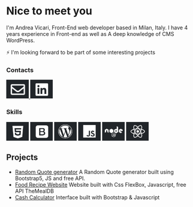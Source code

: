 ###
Nice to meet you<br>
================
I'm Andrea Vicari, Front-End web developer based in Milan, Italy.
I have 4 years experience in Front-end as well as A deep knowledge of CMS WordPress.

⚡ I'm looking forward to be part of some interesting projects

### Contacts
<a href="mailto:andrea.vicari77@gmail.com" target="_blank">
  <img src="https://github.com/Andrea-vicari/Andrea-vicari/blob/main/Mail_logo.png" style="width:60px" alt="Click me!" />
</a> <a href="https://www.linkedin.com/in/andreavicaridev/" target="_blank">
  <img src="https://github.com/Andrea-vicari/Andrea-vicari/blob/main/Likedin_logo.png" style="width:60px" alt="Click me!" />
</a>

### Skills
<img src="https://github.com/Andrea-vicari/Andrea-vicari/blob/main/HTML_logo.png" style="width:60px"> <img src="https://github.com/Andrea-vicari/Andrea-vicari/blob/main/Bootstrap_logo.png" style="width:60px"> <img src="https://github.com/Andrea-vicari/Andrea-vicari/blob/main/WordPress_logo.png" style="width:60px"> <img src="https://github.com/Andrea-vicari/Andrea-vicari/blob/main/JS_logo.png" style="width:60px"> <img src="https://github.com/Andrea-vicari/Andrea-vicari/blob/main/NODE_logo.png" style="width:60px"> <img src="https://github.com/Andrea-vicari/Andrea-vicari/blob/main/React_logo.png" style="width:60px">  



## Projects

* [Random Quote generator](https://github.com/Andrea-vicari/Random-Quote-Generator)
   A Random Quote generator built using Bootstrap5, JS and free API.
* [Food Recipe Website](https://github.com/Andrea-vicari/WorldRecipe)
   Website built with Css FlexBox, Javascript, free API TheMealDB
* [Cash Calculator](https://github.com/Andrea-vicari/Cash_register)
   Interface built with Bootstrap & Javascript
